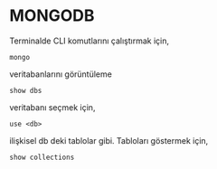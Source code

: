 <h1>MONGODB</h1>



Terminalde CLI komutlarını çalıştırmak için,

```mongo``` 

veritabanlarını görüntüleme

```show dbs```

veritabanı seçmek için,

```use <db> ```

ilişkisel db deki tablolar gibi. Tabloları göstermek için,

```show collections ```